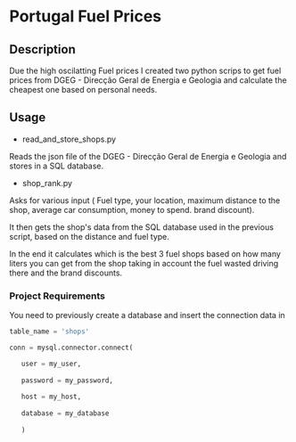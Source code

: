 # Portugal Fuel Prices

## Description

Due the high oscilatting Fuel prices I created two python scrips to get fuel prices from DGEG - Direcção Geral de Energia e Geologia and calculate the cheapest one based on personal needs.


## Usage

- read_and_store_shops.py 

Reads the json file of the DGEG - Direcção Geral de Energia e Geologia and stores in a SQL database.

- shop_rank.py

Asks for various input ( Fuel type, your location, maximum distance to the shop, average car consumption, money to spend. brand discount).

It then gets the shop's data from the SQL database used in the previous script, based on the distance and fuel type.

In the end it calculates which is the best 3 fuel shops based on how many liters you can get from the shop taking in account the fuel wasted driving there and the brand discounts.

### Project Requirements

You need to previously create a database and insert the connection data in 


```python
table_name = 'shops'

conn = mysql.connector.connect(

   user = my_user, 
   
   password = my_password,
   
   host = my_host, 
   
   database = my_database
   
   )
